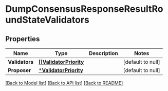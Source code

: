 # DumpConsensusResponseResultRoundStateValidators

## Properties
Name | Type | Description | Notes
------------ | ------------- | ------------- | -------------
**Validators** | [**[]ValidatorPriority**](ValidatorPriority.md) |  | [default to null]
**Proposer** | [***ValidatorPriority**](ValidatorPriority.md) |  | [default to null]

[[Back to Model list]](../README.md#documentation-for-models) [[Back to API list]](../README.md#documentation-for-api-endpoints) [[Back to README]](../README.md)

